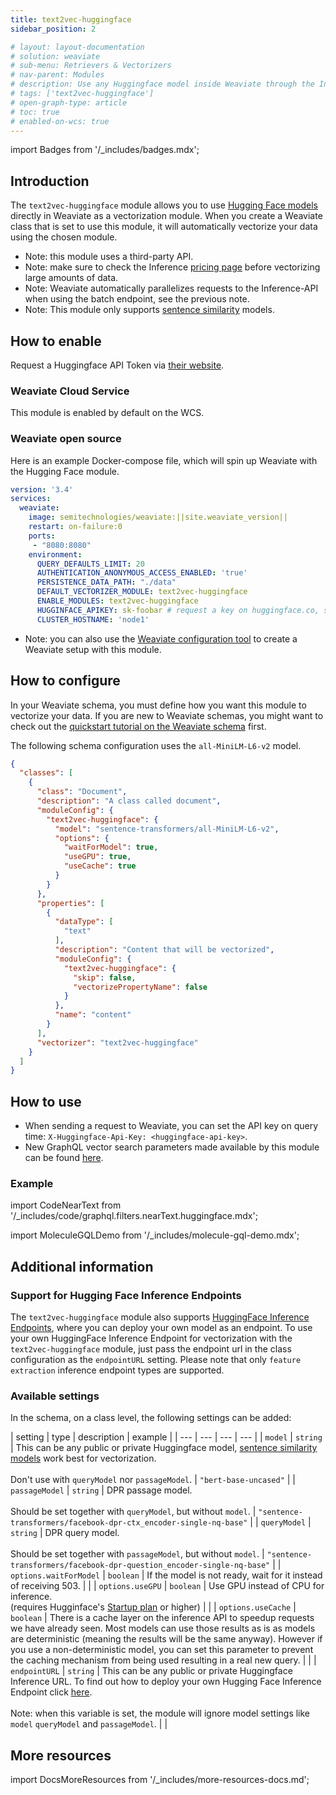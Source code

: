 ```yaml
---
title: text2vec-huggingface
sidebar_position: 2

# layout: layout-documentation
# solution: weaviate
# sub-menu: Retrievers & Vectorizers
# nav-parent: Modules
# description: Use any Huggingface model inside Weaviate through the Inference API
# tags: ['text2vec-huggingface']
# open-graph-type: article
# toc: true
# enabled-on-wcs: true
---
```

import Badges from '/_includes/badges.mdx';

<Badges/>

## Introduction

The `text2vec-huggingface` module allows you to use [Hugging Face models](https://huggingface.co/models) directly in Weaviate as a vectorization module. ​When you create a Weaviate class that is set to use this module, it will automatically vectorize your data using the chosen module.

* Note: this module uses a third-party API.
* Note: make sure to check the Inference [pricing page](https://huggingface.co/inference-api#pricing) before vectorizing large amounts of data.
* Note: Weaviate automatically parallelizes requests to the Inference-API when using the batch endpoint, see the previous note.
* Note: This module only supports [sentence similarity](https://huggingface.co/models?pipeline_tag=sentence-similarity) models.

## How to enable

Request a Huggingface API Token via [their website](https://huggingface.co/settings/tokens).

### Weaviate Cloud Service

This module is enabled by default on the WCS.

### Weaviate open source

Here is an example Docker-compose file, which will spin up Weaviate with the Hugging Face module.

```yaml
version: '3.4'
services:
  weaviate:
    image: semitechnologies/weaviate:||site.weaviate_version||
    restart: on-failure:0
    ports:
     - "8080:8080"
    environment:
      QUERY_DEFAULTS_LIMIT: 20
      AUTHENTICATION_ANONYMOUS_ACCESS_ENABLED: 'true'
      PERSISTENCE_DATA_PATH: "./data"
      DEFAULT_VECTORIZER_MODULE: text2vec-huggingface
      ENABLE_MODULES: text2vec-huggingface
      HUGGINFACE_APIKEY: sk-foobar # request a key on huggingface.co, setting this parameter is optional, you can also provide the API key on runtime
      CLUSTER_HOSTNAME: 'node1'
```

* Note: you can also use the [Weaviate configuration tool](/developers/weaviate/installation/docker-compose.md#configurator) to create a Weaviate setup with this module.

## How to configure

​In your Weaviate schema, you must define how you want this module to vectorize your data. If you are new to Weaviate schemas, you might want to check out the [quickstart tutorial on the Weaviate schema](/developers/weaviate/quickstart/schema.md) first.

The following schema configuration uses the `all-MiniLM-L6-v2` model. 

```json
{
  "classes": [
    {
      "class": "Document",
      "description": "A class called document",
      "moduleConfig": {
        "text2vec-huggingface": {
          "model": "sentence-transformers/all-MiniLM-L6-v2",
          "options": {
            "waitForModel": true,
            "useGPU": true,
            "useCache": true
          }
        }
      },
      "properties": [
        {
          "dataType": [
            "text"
          ],
          "description": "Content that will be vectorized",
          "moduleConfig": {
            "text2vec-huggingface": {
              "skip": false,
              "vectorizePropertyName": false
            }
          },
          "name": "content"
        }
      ],
      "vectorizer": "text2vec-huggingface"
    }
  ]
}
```

## How to use

* When sending a request to Weaviate, you can set the API key on query time: `X-Huggingface-Api-Key: <huggingface-api-key>`.
* New GraphQL vector search parameters made available by this module can be found [here](/developers/weaviate/api/graphql/vector-search-parameters.md#neartext).

### Example

import CodeNearText from '/_includes/code/graphql.filters.nearText.huggingface.mdx';

<CodeNearText />

import MoleculeGQLDemo from '/_includes/molecule-gql-demo.mdx';

<MoleculeGQLDemo query='%7B%0D%0A++Get%7B%0D%0A++++Publication%28%0D%0A++++++nearText%3A+%7B%0D%0A++++++++concepts%3A+%5B%22fashion%22%5D%2C%0D%0A++++++++certainty%3A+0.7%2C%0D%0A++++++++moveAwayFrom%3A+%7B%0D%0A++++++++++concepts%3A+%5B%22finance%22%5D%2C%0D%0A++++++++++force%3A+0.45%0D%0A++++++++%7D%2C%0D%0A++++++++moveTo%3A+%7B%0D%0A++++++++++concepts%3A+%5B%22haute+couture%22%5D%2C%0D%0A++++++++++force%3A+0.85%0D%0A++++++++%7D%0D%0A++++++%7D%0D%0A++++%29%7B%0D%0A++++++name%0D%0A++++++_additional+%7B%0D%0A++++++++certainty%0D%0A++++++%7D%0D%0A++++%7D%0D%0A++%7D%0D%0A%7D'/>

<!-- {% include molecule-gql-demo.html encoded_query='%7B%0D%0A++Get%7B%0D%0A++++Publication%28%0D%0A++++++nearText%3A+%7B%0D%0A++++++++concepts%3A+%5B%22fashion%22%5D%2C%0D%0A++++++++certainty%3A+0.7%2C%0D%0A++++++++moveAwayFrom%3A+%7B%0D%0A++++++++++concepts%3A+%5B%22finance%22%5D%2C%0D%0A++++++++++force%3A+0.45%0D%0A++++++++%7D%2C%0D%0A++++++++moveTo%3A+%7B%0D%0A++++++++++concepts%3A+%5B%22haute+couture%22%5D%2C%0D%0A++++++++++force%3A+0.85%0D%0A++++++++%7D%0D%0A++++++%7D%0D%0A++++%29%7B%0D%0A++++++name%0D%0A++++++_additional+%7B%0D%0A++++++++certainty%0D%0A++++++%7D%0D%0A++++%7D%0D%0A++%7D%0D%0A%7D' %} -->

## Additional information

### Support for Hugging Face Inference Endpoints

The `text2vec-huggingface` module also supports [HuggingFace Inference Endpoints](https://huggingface.co/inference-endpoints), where you can deploy your own model as an endpoint. To use your own HuggingFace Inference Endpoint for vectorization with the `text2vec-huggingface` module, just pass the endpoint url in the class configuration as the `endpointURL` setting. Please note that only `feature extraction` inference endpoint types are supported.

### Available settings

​In the schema, on a class level, the following settings can be added:

​| setting | type | description | example |
| --- | --- | --- | --- |
| `model` | `string` | This can be any public or private Huggingface model, [sentence similarity models](https://huggingface.co/models?pipeline_tag=sentence-similarity&sort=downloads) work best for vectorization.<br/><br/>Don't use with `queryModel` nor `passageModel`. | `"bert-base-uncased"` |
| `passageModel` | `string` | DPR passage model.<br/><br/>Should be set together with `queryModel`, but without `model`. | `"sentence-transformers/facebook-dpr-ctx_encoder-single-nq-base"` |
| `queryModel` | `string` | DPR query model.<br/><br/>Should be set together with `passageModel`, but without `model`. | `"sentence-transformers/facebook-dpr-question_encoder-single-nq-base"` |
| `options.waitForModel` | `boolean` | If the model is not ready, wait for it instead of receiving 503.​ | |
| `options.useGPU` | `boolean` | Use GPU instead of CPU for inference.<br/>(requires Hugginface's [Startup plan](https://huggingface.co/inference-api#pricing) or higher) | |
| `options.useCache` | `boolean` | There is a cache layer on the inference API to speedup requests we have already seen. Most models can use those results as is as models are deterministic (meaning the results will be the same anyway). However if you use a non-deterministic model, you can set this parameter to prevent the caching mechanism from being used resulting in a real new query. | | 
| `endpointURL` | `string` | This can be any public or private Huggingface Inference URL. To find out how to deploy your own Hugging Face Inference Endpoint click [here](https://huggingface.co/inference-endpoints).<br/><br/>Note: when this variable is set, the module will ignore model settings like `model` `queryModel` and `passageModel`. | |

## More resources

import DocsMoreResources from '/_includes/more-resources-docs.md';

<DocsMoreResources />
